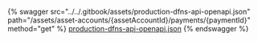 {% swagger src="../../.gitbook/assets/production-dfns-api-openapi.json" path="/assets/asset-accounts/{assetAccountId}/payments/{paymentId}" method="get" %}
[production-dfns-api-openapi.json](../../.gitbook/assets/production-dfns-api-openapi.json)
{% endswagger %}

